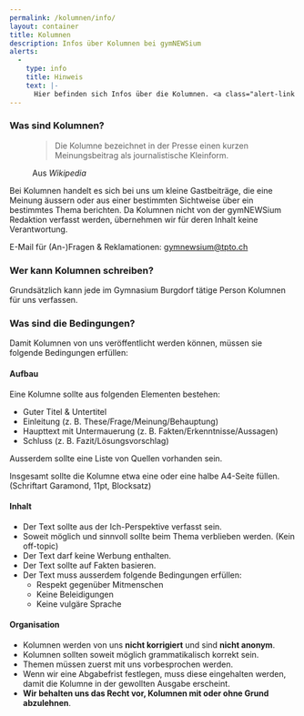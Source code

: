 ```yaml
---
permalink: /kolumnen/info/
layout: container
title: Kolumnen
description: Infos über Kolumnen bei gymNEWSium
alerts:
  - 
    type: info
    title: Hinweis
    text: |-
      Hier befinden sich Infos über die Kolumnen. <a class="alert-link text-decoration-underline" href="/kolumnen/">Zu den Kolumnen</a>.
---
```


### Was sind Kolumnen?

<figure>
  <blockquote class="blockquote">
    <p>Die Kolumne bezeichnet in der Presse einen kurzen Meinungsbeitrag als journalistische Kleinform.</p>
  </blockquote>
  <figcaption class="blockquote-footer">
    Aus <cite title="Source Title">Wikipedia</cite>
  </figcaption>
</figure>

Bei Kolumnen handelt es sich bei uns um kleine Gastbeiträge, die eine Meinung äussern oder aus einer bestimmten Sichtweise über ein bestimmtes Thema berichten. Da Kolumnen nicht von der gymNEWSium Redaktion verfasst werden, übernehmen wir für deren Inhalt keine Verantwortung.

E-Mail für (An-)Fragen & Reklamationen: [gymnewsium@tpto.ch](mailto:gymnewsium@tpto.ch)

### Wer kann Kolumnen schreiben?

Grundsätzlich kann jede im Gymnasium Burgdorf tätige Person Kolumnen für uns verfassen.

### Was sind die Bedingungen?

Damit Kolumnen von uns veröffentlicht werden können, müssen sie folgende Bedingungen erfüllen:

#### Aufbau

Eine Kolumne sollte aus folgenden Elementen bestehen:

- Guter Titel & Untertitel
- Einleitung (z. B. These/Frage/Meinung/Behauptung)
- Haupttext mit Untermauerung (z. B. Fakten/Erkenntnisse/Aussagen)
- Schluss (z. B. Fazit/Lösungsvorschlag)

Ausserdem sollte eine Liste von Quellen vorhanden sein.

Insgesamt sollte die Kolumne etwa eine oder eine halbe A4-Seite füllen. (Schriftart Garamond, 11pt, Blocksatz)

#### Inhalt

- Der Text sollte aus der Ich-Perspektive verfasst sein.
- Soweit möglich und sinnvoll sollte beim Thema verblieben werden. (Kein off-topic)
- Der Text darf keine Werbung enthalten.
- Der Text sollte auf Fakten basieren.
- Der Text muss ausserdem folgende Bedingungen erfüllen:
  - Respekt gegenüber Mitmenschen
  - Keine Beleidigungen
  - Keine vulgäre Sprache

#### Organisation

- Kolumnen werden von uns **nicht korrigiert** und sind **nicht anonym**.
- Kolumnen sollten soweit möglich grammatikalisch korrekt sein.
- Themen müssen zuerst mit uns vorbesprochen werden.
- Wenn wir eine Abgabefrist festlegen, muss diese eingehalten werden, damit die Kolumne in der gewollten Ausgabe erscheint.
- **Wir behalten uns das Recht vor, Kolumnen mit oder ohne Grund abzulehnen**.

